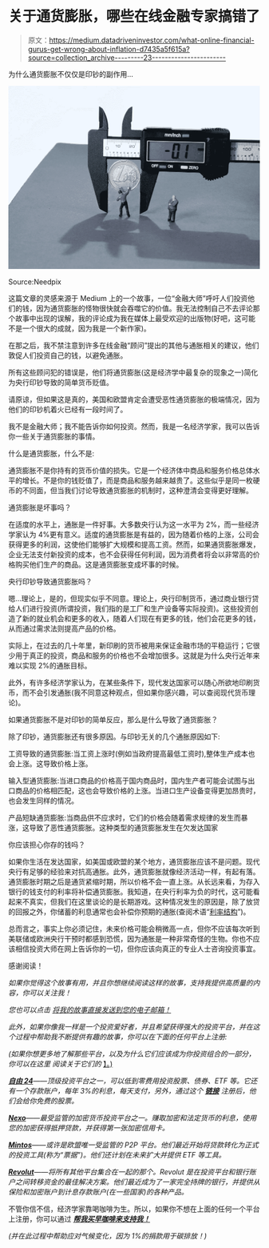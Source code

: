 # 关于通货膨胀，哪些在线金融专家搞错了

> 原文：<https://medium.datadriveninvestor.com/what-online-financial-gurus-get-wrong-about-inflation-d7435a5f615a?source=collection_archive---------23----------------------->

为什么通货膨胀不仅仅是印钞的副作用…

![](img/9132cdb27e5d3f600c4e665f694d9570.png)

Source:Needpix

这篇文章的灵感来源于 Medium 上的一个故事，一位“金融大师”呼吁人们投资他们的钱，因为通货膨胀的怪物很快就会吞噬它的价值。我无法控制自己不去评论那个故事中出现的误解，我的评论成为我在媒体上最受欢迎的出版物(好吧，这可能不是一个很大的成就，因为我是一个新作家)。

在那之后，我不禁注意到许多在线金融“顾问”提出的其他与通胀相关的建议，他们敦促人们投资自己的钱，以避免通胀。

所有这些顾问犯的错误是，他们将通货膨胀(这是经济学中最复杂的现象之一)简化为央行印钞导致的简单货币贬值。

请原谅，但如果这是真的，美国和欧盟肯定会遭受恶性通货膨胀的极端情况，因为他们的印钞机着火已经有一段时间了。

我不是金融大师；我不能告诉你如何投资。然而，我是一名经济学家，我可以告诉你一些关于通货膨胀的事情。

什么是通货膨胀，什么不是:

通货膨胀不是你持有的货币价值的损失。它是一个经济体中商品和服务价格总体水平的增长。不是你的钱贬值了，而是商品和服务越来越贵了。这些似乎是同一枚硬币的不同面，但当我们讨论导致通货膨胀的机制时，这种澄清会变得更好理解。

通货膨胀是坏事吗？

在适度的水平上，通胀是一件好事。大多数央行认为这一水平为 2%，而一些经济学家认为 4%更有意义。适度的通货膨胀是有益的，因为随着价格的上涨，公司会获得更多的利润，这使他们能够扩大规模和提高工资。然而，如果通货膨胀爆发，企业无法支付新投资的成本，也不会获得任何利润，因为消费者将会以非常高的价格购买他们生产的商品。这是通货膨胀变成坏事的时候。

央行印钞导致通货膨胀吗？

嗯…理论上，是的，但现实似乎不同意。理论上，央行印制货币，通过商业银行贷给人们进行投资(所谓投资，我们指的是工厂和生产设备等实际投资)。这些投资创造了新的就业机会和更多的收入，随着人们现在有更多的钱，他们会花更多的钱，从而通过需求法则提高产品的价格。

实际上，在过去的几十年里，新印刷的货币被用来保证金融市场的平稳运行；它很少用于真正的投资，商品和服务的价格也不会增加很多。这就是为什么央行近年来难以实现 2%的通胀目标。

此外，有许多经济学家认为，在某些条件下，现代发达国家可以随心所欲地印刷货币，而不会引发通胀(我不同意这种观点，但如果你感兴趣，可以查阅现代货币理论)。

如果通货膨胀不是对印钞的简单反应，那么是什么导致了通货膨胀？

除了印钞，通货膨胀还有很多原因。与印钞无关的几个通胀原因如下:

工资导致的通货膨胀:当工资上涨时(例如当政府提高最低工资时),整体生产成本也会上涨。这导致价格上涨。

输入型通货膨胀:当进口商品的价格高于国内商品时，国内生产者可能会试图与出口商品的价格相匹配，这也会导致价格的上涨。当进口生产设备变得更加昂贵时，也会发生同样的情况。

产品短缺通货膨胀:当商品供不应求时，它们的价格会随着需求规律的发生而暴涨，这导致了恶性通货膨胀。这种类型的通货膨胀发生在欠发达国家

你应该担心你存的钱吗？

如果你生活在发达国家，如美国或欧盟的某个地方，通货膨胀应该不是问题。现代央行有足够的经验来对抗高通胀。此外，通货膨胀就像经济活动一样，有起有落。通货膨胀时期之后是通货紧缩时期，所以价格不会一直上涨。从长远来看，为存入银行的钱支付的利率将补偿通货膨胀。我知道，在央行利率为负的时代，这可能看起来不真实，但我们在这里谈论的是长期游戏。这种情况发生的原因是，除了放贷的回报之外，你储蓄的利息通常也会补偿你预期的通胀(查阅术语“[利率结构](https://en.wikipedia.org/wiki/Interest_rate#Inflationary_expectations)”)。

总而言之，事实上你必须记住，未来价格可能会稍微高一点，但你不应该每次听到美联储或欧洲央行干预时都感到恐慌，因为通胀是一种非常奇怪的生物。你也不应该相信投资大师在网上告诉你的一切，但你应该向真正的专业人士咨询投资事宜。

感谢阅读！

*如果你觉得这个故事有用，并且你想继续阅读这样的故事，支持我提供高质量的内容，你可以关注我！*

*您也可以点击* [*将我的故事直接发送到您的电子邮箱！*](https://johnkrompas.medium.com/subscribe)

*此外，如果你像我一样是一个投资爱好者，并且希望获得强大的投资平台，并在这个过程中帮助我不断提供有趣的故事，你可以在下面的任何平台上注册:*

*(如果你想更多地了解那些平台，以及为什么它们应该成为你投资组合的一部分，你可以在这里* *阅读关于它们的* [】。)](https://johnkrompas.medium.com/50f610d8ec89)

[***自由 24***](https://freedom24.com/invite/?utm_source=referral&utm_medium=invite&utm_campaign=pfu1648424)*——顶级投资平台之一，可以低到零费用投资股票、债券、ETF 等。它还有一个存款账户，每年 3%的利息，每天支付，另外，通过这个* [***链接***](https://freedom24.com/invite/?utm_source=referral&utm_medium=invite&utm_campaign=pfu1648424) *注册后，他们会给你免费的股票。*

[***Nexo***](https://nexo.io/ref/fvx8kocnqe?src=web-link)*——最受监管的加密货币投资平台之一。赚取加密和法定货币的利息，使用您的加密获得抵押贷款，并获得第一张加密信用卡。*

[***Mintos***](https://www.mintos.com/en/l/ref/E273A9/?utm_source=mintos&utm_medium=app&utm_campaign=raf)*——或许是欧盟唯一受监管的 P2P 平台。他们最近开始将贷款转化为正式的投资工具(称为“票据”)。他们还计划在未来扩大并提供 ETF 等工具。*

[***Revolut***](https://www.revolut.com/referral/ioannilrk!MAY1-22-AR?fbclid=IwAR3P9zHusaMmGkLxPdro7q0Sp_qfBsGnJDgMq4UxY_sIuYuntmp2jBRLNcM)*——将所有其他平台集合在一起的那个。Revolut 是在投资平台和银行账户之间转移资金的最佳解决方案。他们最近成为了一家完全持牌的银行，并提供从保险和加密账户到计息存款账户(在一些国家)的各种产品。*

不管你信不信，经济学家靠喝咖啡为生。所以，如果你不想在上面的任何一个平台上注册，你可以通过 [***帮我买早咖啡来支持我！***](https://www.buymeacoffee.com/johnkro)

*(并在此过程中帮助应对气候变化，因为 1%的捐款用于碳排放！)*